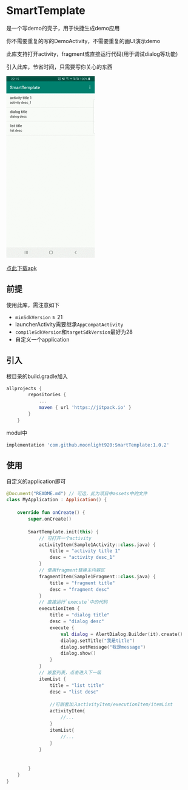 # SmartTemplate
是一个写demo的壳子，用于快捷生成demo应用

你不需要重复的写的DemoActivity，不需要重复的画UI演示demo

此库支持打开activity，fragment或直接运行代码(用于调试dialog等功能)

引入此库，节省时间，只需要写你关心的东西

![演示](https://raw.githubusercontent.com/moonlight920/SmartTemplate/b5cc7ff0634a4001da57bf1c330de32af982485f/album/samrt_template.gif)  

[点此下载apk](https://raw.githubusercontent.com/moonlight920/SmartTemplate/master/app-debug.apk)

## 前提
使用此库，需注意如下
* `minSdkVersion` ≥ 21
* launcherActivity需要继承`AppCompatActivity`
* `compileSdkVersion`和`targetSdkVersion`最好为28
* 自定义一个application

## 引入
根目录的build.gradle加入
```groovy
allprojects {
		repositories {
			...
			maven { url 'https://jitpack.io' }
		}
	}
```
modul中
```groovy
implementation 'com.github.moonlight920:SmartTemplate:1.0.2'
```

## 使用
自定义的application即可
```kotlin
@Document("README.md") // 可选，此为项目中assets中的文件
class MyApplication : Application() {

    override fun onCreate() {
        super.onCreate()

        SmartTemplate.init(this) {
            // 可打开一个activity
            activityItem(Sample1Activity::class.java) {
                title = "activity title 1"
                desc = "activity desc_1"
            }
            // 使用fragment替换主内容区
            fragmentItem(Sample1Fragment::class.java) {
                title = "fragment title"
                desc = "fragment desc"
            }
            // 直接运行`execute`中的代码
            executionItem {
                title = "dialog title"
                desc = "dialog desc"
                execute {
                    val dialog = AlertDialog.Builder(it).create()
                    dialog.setTitle("我是title")
                    dialog.setMessage("我是message")
                    dialog.show()
                }
            }
            // 嵌套列表，点击进入下一级
            itemList {
                title = "list title"
                desc = "list desc"

                //可嵌套加入activityItem/executionItem/itemList
                activityItem{
                    //...
                }
                itemList{
                    //...
                }
            }


        }
    }
}
```
